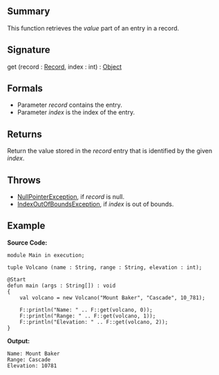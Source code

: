 ## Summary

This function retrieves the <i>value</i> part of an entry in a record.

## Signature

get (record : [Record](https://mackenzie-high.github.io/autumn/javadoc/autumn/lang/Record.html), index : int) : [Object](https://docs.oracle.com/javase/7/docs/api/java/lang/Object.html)

## Formals

+ Parameter <i>record</i> contains the entry.
+ Parameter <i>index</i> is the index of the entry.

## Returns

Return the value stored in the <i>record</i> entry that is identified by the given <i>index</i>.

## Throws

+ [NullPointerException](https://docs.oracle.com/javase/7/docs/api/java/lang/NullPointerException.html), if <i>record</i> is null.
+ [IndexOutOfBoundsException](https://docs.oracle.com/javase/7/docs/api/java/lang/IndexOutOfBoundsException.html), if <i>index</i> is out of bounds.

## Example

**Source Code:**

```plain
module Main in execution;

tuple Volcano (name : String, range : String, elevation : int);

@Start
defun main (args : String[]) : void
{
    val volcano = new Volcano("Mount Baker", "Cascade", 10_781);

    F::println("Name: " .. F::get(volcano, 0));
    F::println("Range: " .. F::get(volcano, 1));
    F::println("Elevation: " .. F::get(volcano, 2));
}
```

**Output:**

```plain
Name: Mount Baker
Range: Cascade
Elevation: 10781
```

